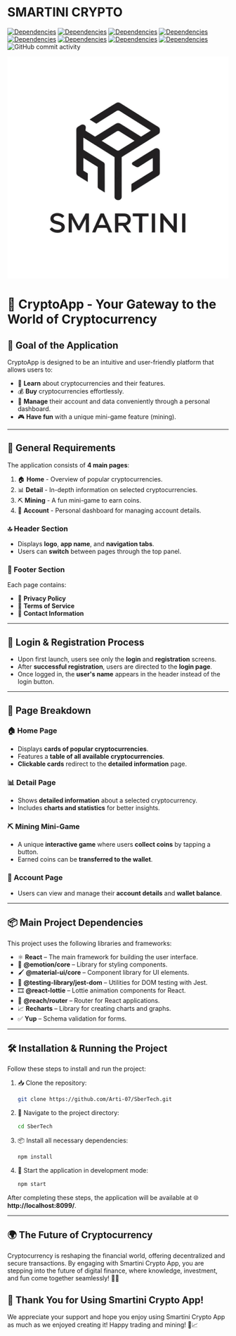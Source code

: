 
# SMARTINI CRYPTO
[![Dependencies](https://img.shields.io/badge/react-18.3.1-blue?style=flat-square&logo=react)](https://www.npmjs.com/package/react)
[![Dependencies](https://img.shields.io/badge/@react-router-dom?style=flat-square&logo=router)](https://www.npmjs.com/package/react-router-dom)
[![Dependencies](https://img.shields.io/badge/recharts-lightgrey?style=flat-square&logo=chart.js)](https://www.npmjs.com/package/recharts)
[![Dependencies](https://img.shields.io/badge/@react--lottie-purple?style=flat-square&logo=lottie)](https://www.npmjs.com/package/@react-lottie)
[![Dependencies](https://img.shields.io/badge/yup-orange?style=flat-square&logo=yup)](https://www.npmjs.com/package/yup)
[![Dependencies](https://img.shields.io/badge/@emotion--core-green?style=flat-square&logo=emotion)](https://www.npmjs.com/package/@emotion/core)
[![Dependencies](https://img.shields.io/badge/@material--ui-core-red?style=flat-square&logo=material-ui)](https://www.npmjs.com/package/@material-ui/core)
[![Dependencies](https://img.shields.io/badge/@testing--library-jest--dom-yellow?style=flat-square&logo=jest)](https://www.npmjs.com/package/@testing-library/jest-dom)
![GitHub commit activity](https://img.shields.io/github/commit-activity/t/Arti-07/SberTech)

![Logo smartini crypto](https://github.com/Arti-07/SberTech/blob/dev/src/assets/images/Logo_smartini_crypto.jpg?raw=true)

# 🚀 CryptoApp - Your Gateway to the World of Cryptocurrency

## 🎯 Goal of the Application
CryptoApp is designed to be an intuitive and user-friendly platform that allows users to:

- 📖 **Learn** about cryptocurrencies and their features.
- 💰 **Buy** cryptocurrencies effortlessly.
- 🔐 **Manage** their account and data conveniently through a personal dashboard.
- 🎮 **Have fun** with a unique mini-game feature (mining).

---

## 📌 General Requirements
The application consists of **4 main pages**:
1. 🏠 **Home** - Overview of popular cryptocurrencies.
2. 📊 **Detail** - In-depth information on selected cryptocurrencies.
3. ⛏️ **Mining** - A fun mini-game to earn coins.
4. 👤 **Account** - Personal dashboard for managing account details.

### 🔝 Header Section
- Displays **logo**, **app name**, and **navigation tabs**.
- Users can **switch** between pages through the top panel.

### 🔻 Footer Section
Each page contains:
- 🔏 **Privacy Policy**
- 📜 **Terms of Service**
- 📩 **Contact Information**

---

## 🔑 Login & Registration Process
- Upon first launch, users see only the **login** and **registration** screens.
- After **successful registration**, users are directed to the **login page**.
- Once logged in, the **user's name** appears in the header instead of the login button.

---

## 📍 Page Breakdown

### 🏠 Home Page
- Displays **cards of popular cryptocurrencies**.
- Features a **table of all available cryptocurrencies**.
- **Clickable cards** redirect to the **detailed information** page.

### 📊 Detail Page
- Shows **detailed information** about a selected cryptocurrency.
- Includes **charts and statistics** for better insights.

### ⛏️ Mining Mini-Game
- A unique **interactive game** where users **collect coins** by tapping a button.
- Earned coins can be **transferred to the wallet**.

### 👤 Account Page
- Users can view and manage their **account details** and **wallet balance**.

---

## 📦 Main Project Dependencies

This project uses the following libraries and frameworks:

- ⚛️ **React** – The main framework for building the user interface.
- 🎨 **@emotion/core** – Library for styling components.
- 🖌️ **@material-ui/core** – Component library for UI elements.
- 🧪 **@testing-library/jest-dom** – Utilities for DOM testing with Jest.
- 🎞️ **@react-lottie** – Lottie animation components for React.
- 🔀 **@reach/router** – Router for React applications.
- 📈 **Recharts** – Library for creating charts and graphs.
- ✅ **Yup** – Schema validation for forms.

---

## 🛠 Installation & Running the Project

Follow these steps to install and run the project:

1. 📥 Clone the repository:
   ```bash
   git clone https://github.com/Arti-07/SberTech.git
   ```

2. 📂 Navigate to the project directory:
   ```bash
   cd SberTech
   ```

3. 📦 Install all necessary dependencies:
   ```bash
   npm install
   ```

4. 🚀 Start the application in development mode:
   ```bash
   npm start
   ```

After completing these steps, the application will be available at 🌐 **http://localhost:8099/**.

---

## 🌍 The Future of Cryptocurrency
Cryptocurrency is reshaping the financial world, offering decentralized and secure transactions. By engaging with Smartini Crypto App, you are stepping into the future of digital finance, where knowledge, investment, and fun come together seamlessly! 🚀💡

## 💜 Thank You for Using Smartini Crypto App!
We appreciate your support and hope you enjoy using Smartini Crypto App as much as we enjoyed creating it! Happy trading and mining! 💎📈


